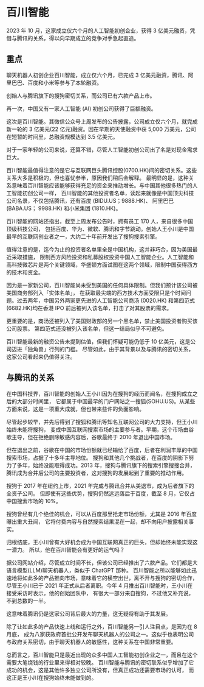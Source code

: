 # 百川智能

2023 年 10 月，这家成立仅六个月的人工智能初创企业，获得 3 亿美元融资，凭借与腾讯的关系，得以向早期成立的竞争对手急起直追。

## 重点

聊天机器人初创企业百川智能，成立仅六个月，已完成 3 亿美元融资，腾讯、阿里巴巴、百度和小米等参与了本轮融资。

创始人与腾讯旗下的搜狗密切关系，而公司已有六款产品上市。

再一次，中国又有一家人工智能 (AI) 初创公司获得了巨额融资。

这次是百川智能。其微信公众号上周发布的公告披露，公司成立仅六个月，就完成新一轮的 3 亿美元(22 亿元)融资。因在早期的天使融资中获 5,000 万美元，公司在短暂的时间里，总融资规模达到 3.5 亿美元。

对于一家年轻的公司来说，还算不错，尽管人工智能初创公司出了名是对现金需求巨大。

百川智能最值得注意的是它与互联网巨头腾讯控股(0700.HK)间的密切关系。这些关系大多是积极的，但也喜忧参半，原因我们稍后会解释。
最明显的是，这种关系意味着百川智能应该能够获得充足的资金来推动增长。与中国其他很多热门的人工智能初创公司一样，
百川智能的其他投资者名单，读起来就像是中国顶尖科技公司名录，不仅包括腾讯，还有百度 (BIDU.US；9888.HK)、
阿里巴巴 (BABA.US； 9988.HK) 和小米集团 (1810.HK)。

百川智能的网站还指出，截至上周发布公告时，拥有员工 170 人，来自很多中国顶级科技公司，
包括百度、华为、微软、腾讯和字节跳动。创始人王小川是中国最早的互联网创业者之一，大约二十年前开发出了搜狗搜索引擎。

值得注意的是，迄今为止的投资者名单里全是中国机构，这并非巧合，因为美国最近采取措施，
限制西方风险投资和私募股权投资中国人工智能企业。人工智能和高科技微芯片是两个关键领域，华盛顿方面试图在这两个领域，限制中国获得西方的技术和资金。

因为是一家新公司，百川智能尚未受到美国的任何具体限制。但我们预计该公司被美国商务部列入「实体名单」，
在获取最尖端的西方技术方面受限只是个时间问题。过去两年，中国另外两家更先进的人工智能公司商汤 (0020.HK)
和第四范式(6682.HK)均在香港 IPO 前后被列入该名单，打击了对其股票的需求。

更重要的是，商汤还被列入了美国财政部的另一个黑名单，禁止美国投资者购买该公司股票。
第四范式还没被列入该名单，但这一结局似乎不可避免。

百川智能最新的融资公告未提到估值，但我们怀疑可能仍低于 10 亿美元，这是公司迈进「独角兽」行列的门槛。
尽管如此，由于其背景以及与腾讯的密切关系，这家公司看起来仍值得关注。

## 与腾讯的关系

在中国科技界，百川智能的创始人王小川因为在搜狗的经历而闻名，在搜狗成立之后的大部分时间里，
它都属于中国最早的门户网站之一搜狐(SOHU.US)。从某些方面来说，这是一项重大成就，但也带来些许的负面影响。

尽管起步较早，并先后得到了搜狐和腾讯等知名互联网公司的大力支持，但王小川始终未能将搜狗，
变成中国互联网搜索市场的主要参与者。早期，这个市场由谷歌主导，但在拒绝删除敏感内容后，谷歌最终于 2010 年退出中国市场。

但在退出之前，谷歌在中国的市场份额就已经输给了百度，后者在利润丰厚的中国搜索市场，占据了十多年主导地位。
搜狗和其他几个挑战者，在百度的阴影下努力了多年，始终没能取得成功。2013 年，搜狗与腾讯旗下的搜索引擎搜搜合并，
腾讯成为合并后公司的主要投资者，这对搜狗的发展起到了重要的推动作用。

搜狗于 2017 年在纽约上市，2021 年完成与腾讯合并从美退市，成为后者旗下的全资子公司。
但即使有这些优势，搜狗仍然远远落后于百度，截至 8 月，它仅占中国搜索市场的 10%。

搜狗曾经有几个绝佳的机会，可以从百度那里抢走市场份额，尤其是 2016 年百度曝出重大丑闻，
它将付费内容与自然搜索结果混在一起，却不向用户披露相关事实。

归根结底，王小川曾有大好机会成为中国互联网真正的巨头，但却始终未能实现这一潜力。
所以，他在百川智能会有更好的运气吗？

据公司网站介绍，尽管成立时间不长，但该公司已经推出了六款产品。它们都是大语言模型(LLM)聊天机器人，类似于 ChatGPT 那种。
百川智能之所以能够如此迅速地将如此多的产品推向市场，意味着它的横空出世，离不开与搜狗的密切合作，
尽管王小川已于 2021 年正式从后者离职。今年 4 月推出百川智能时，王小川在接受采访时表示，他的创始团队中，
有很大一部分来自搜狗，不过他又补充说，不到总数的一半。

这意味着腾讯仍是这家公司背后最大的力量，这无疑将有助于其发展。

除了让如此多的产品快速上线和运行之外，百川智能另一引人注目点，是因为在 8 月底，
成为八家获政府首批公开发布聊天机器人的公司之一。这似乎也表明公司与政府关系密切，由于聊天机器人的敏感性，这种关系在中国非常重要。

总而言之，百川智能只是最近出现的众多中国人工智能初创企业之一，而且在这个需要大笔烧钱的行业里来得相对较晚。
百川智能与腾讯的密切联系似乎增加了它成功的机会，这是其他许多独立公司所没有，但真正成功还需要市场的认可，
而这正是王小川在搜狗始终未能做到的。
